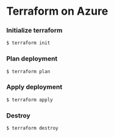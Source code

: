 # Terraform on Azure

### Initialize terraform

```bash
$ terraform init
```

### Plan deployment

```bash
$ terraform plan
```

### Apply deployment

```bash
$ terraform apply
```

### Destroy

```bash
$ terraform destroy
```
